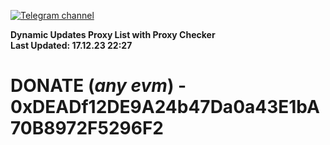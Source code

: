 [![Telegram channel](https://img.shields.io/endpoint?url=https://runkit.io/damiankrawczyk/telegram-badge/branches/master?url=https://t.me/n4z4v0d)](https://t.me/n4z4v0d) 

**Dynamic Updates Proxy List with Proxy Checker**  
**Last Updated: 17.12.23 22:27**

# DONATE (_any evm_) - 0xDEADf12DE9A24b47Da0a43E1bA70B8972F5296F2
